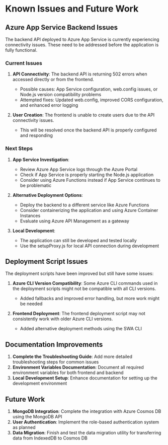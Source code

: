 # Known Issues and Future Work

## Azure App Service Backend Issues

The backend API deployed to Azure App Service is currently experiencing connectivity issues. These need to be addressed before the application is fully functional.

### Current Issues

1. **API Connectivity**: The backend API is returning 502 errors when accessed directly or from the frontend.
   - Possible causes: App Service configuration, web.config issues, or Node.js version compatibility problems
   - Attempted fixes: Updated web.config, improved CORS configuration, and enhanced error logging

2. **User Creation**: The frontend is unable to create users due to the API connectivity issues.
   - This will be resolved once the backend API is properly configured and responding

### Next Steps

1. **App Service Investigation**:
   - Review Azure App Service logs through the Azure Portal
   - Check if App Service is properly starting the Node.js application
   - Consider using Azure Functions instead if App Service continues to be problematic

2. **Alternative Deployment Options**:
   - Deploy the backend to a different service like Azure Functions
   - Consider containerizing the application and using Azure Container Instances
   - Evaluate using Azure API Management as a gateway

3. **Local Development**:
   - The application can still be developed and tested locally
   - Use the setupProxy.js for local API connection during development

## Deployment Script Issues

The deployment scripts have been improved but still have some issues:

1. **Azure CLI Version Compatibility**: Some Azure CLI commands used in the deployment scripts might not be compatible with all CLI versions.
   - Added fallbacks and improved error handling, but more work might be needed

2. **Frontend Deployment**: The frontend deployment script may not consistently work with older Azure CLI versions.
   - Added alternative deployment methods using the SWA CLI

## Documentation Improvements

1. **Complete the Troubleshooting Guide**: Add more detailed troubleshooting steps for common issues
2. **Environment Variables Documentation**: Document all required environment variables for both frontend and backend
3. **Local Development Setup**: Enhance documentation for setting up the development environment

## Future Work

1. **MongoDB Integration**: Complete the integration with Azure Cosmos DB using the MongoDB API
2. **User Authentication**: Implement the role-based authentication system as planned
3. **Data Migration**: Finish and test the data migration utility for transferring data from IndexedDB to Cosmos DB
